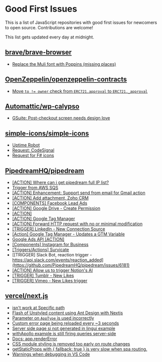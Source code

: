 # Good First Issues

This is a list of JavaScript repositories with good first issues for newcomers to open source. Contributions are welcome!

This list gets updated every day at midnight.

## [brave/brave-browser](https://github.com/brave/brave-browser)

- [Replace the Muli font with Poppins (missing places)](https://github.com/brave/brave-browser/issues/27081)

## [OpenZeppelin/openzeppelin-contracts](https://github.com/OpenZeppelin/openzeppelin-contracts)

- [Move `to != owner` check from `ERC721.approval` to `ERC721._approval`](https://github.com/OpenZeppelin/openzeppelin-contracts/issues/4136)

## [Automattic/wp-calypso](https://github.com/Automattic/wp-calypso)

- [GSuite: Post-checkout screen needs design love](https://github.com/Automattic/wp-calypso/issues/45123)

## [simple-icons/simple-icons](https://github.com/simple-icons/simple-icons)

- [Uptime Robot](https://github.com/simple-icons/simple-icons/issues/3831)
- [Request: CodeSignal](https://github.com/simple-icons/simple-icons/issues/6598)
- [Request for F# icons](https://github.com/simple-icons/simple-icons/issues/5385)

## [PipedreamHQ/pipedream](https://github.com/PipedreamHQ/pipedream)

- [[ACTION] Where can i get pipedream full IP list?](https://github.com/PipedreamHQ/pipedream/issues/6943)
- [Trigger from AWS SQS](https://github.com/PipedreamHQ/pipedream/issues/6888)
- [[ACTION] Enhancement: Support send from email for Gmail action](https://github.com/PipedreamHQ/pipedream/issues/5663)
- [[ACTION] Add attachment, Zoho CRM](https://github.com/PipedreamHQ/pipedream/issues/6903)
- [[COMPONENTS] Facebook Lead Ads](https://github.com/PipedreamHQ/pipedream/issues/6907)
- [[ACTION] Google Drive - Create Permission](https://github.com/PipedreamHQ/pipedream/issues/6889)
- [[ACTION]](https://github.com/PipedreamHQ/pipedream/issues/6892)
- [[ACTION] Google Tag Manager](https://github.com/PipedreamHQ/pipedream/issues/6841)
- [[ACTION] Forward HTTP request with no or minimal modification](https://github.com/PipedreamHQ/pipedream/issues/6882)
- [[TRIGGER] LinkedIn - New Connection Source](https://github.com/PipedreamHQ/pipedream/issues/6846)
- [[Action] Google Tag Manager - Updates a GTM Variable](https://github.com/PipedreamHQ/pipedream/issues/5050)
- [Google Ads API [ACTION]](https://github.com/PipedreamHQ/pipedream/issues/821)
- [[Components] Instagram for Business](https://github.com/PipedreamHQ/pipedream/issues/6806)
- [[Triggers/Actions] Survicate](https://github.com/PipedreamHQ/pipedream/issues/6600)
- [[TRIGGER] Slack Bot, reaction trigger - https://api.slack.com/events/reaction_added](https://github.com/PipedreamHQ/pipedream/issues/6181)
- [[ACTION] Allow us to trigger Notion's AI](https://github.com/PipedreamHQ/pipedream/issues/6587)
- [[TRIGGER] Tumblr - New Likes](https://github.com/PipedreamHQ/pipedream/issues/6585)
- [[TRIGGER] Vimeo - New Likes trigger](https://github.com/PipedreamHQ/pipedream/issues/6584)

## [vercel/next.js](https://github.com/vercel/next.js)

- [isn't work at Specific path ](https://github.com/vercel/next.js/issues/36259)
- [Flash of Unstyled content using Ant Design with Nextjs](https://github.com/vercel/next.js/issues/48483)
- [Parameter on `AppType` is used incorrectly](https://github.com/vercel/next.js/issues/42846)
- [Custom error page being reloaded every ~3 seconds](https://github.com/vercel/next.js/issues/10024)
- [Server side page si not generated in lingui example](https://github.com/vercel/next.js/issues/36717)
- [withApollo example is still firing queries server-side](https://github.com/vercel/next.js/issues/18313)
- [Docs: app.renderError ](https://github.com/vercel/next.js/issues/32562)
- [CSS module styling is removed too early on route changes](https://github.com/vercel/next.js/issues/17464)
- [getStaticProps with { fallback: true } is very slow when spa routing.](https://github.com/vercel/next.js/issues/13751)
- [Warnings when debugging in VS Code](https://github.com/vercel/next.js/issues/24349)

